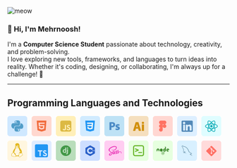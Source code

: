 ![meow](https://i.pinimg.com/originals/41/85/84/418584e1566e9536a8cc76d53b92fd1d.gif)

### 👋 Hi, I'm Mehrnoosh!  
I'm a **Computer Science Student** passionate about technology, creativity, and problem-solving.  
I love exploring new tools, frameworks, and languages to turn ideas into reality. Whether it's coding, designing, or collaborating, I'm always up for a challenge! 🚀  

---

## Programming Languages and Technologies

<div style="display: flex; flex-wrap: wrap; gap: 10px;">
    <img src="techStuffs/Group%202.svg" alt="Group 2" width="45">
    <img src="techStuffs/Group%203.svg" alt="Group 3" width="45">
    <img src="techStuffs/Group%204.svg" alt="Group 4" width="45">
    <img src="techStuffs/Group%207.svg" alt="Group 7" width="45">
    <img src="techStuffs/Group%208.svg" alt="Group 8" width="45">
    <img src="techStuffs/Group%209.svg" alt="Group 9" width="45">
    <img src="techStuffs/Group%2010.svg" alt="Group 10" width="45">
    <img src="techStuffs/Group%2012.svg" alt="Group 12" width="45">
    <img src="techStuffs/Group%2031.svg" alt="Group 31" width="45">
    <img src="techStuffs/Group%2035.svg" alt="Group 35" width="45">
    <img src="techStuffs/Group%2036.svg" alt="Group 36" width="45">
    <img src="techStuffs/Group%2038.svg" alt="Group 38" width="45">
    <img src="techStuffs/Group%2040.svg" alt="Group 40" width="45">
    <img src="techStuffs/Group%2041.svg" alt="Group 41" width="45">
    <img src="techStuffs/Group%2084.svg" alt="Group 84" width="45">
    <img src="techStuffs/Group%2085.svg" alt="Group 85" width="45">
    <img src="techStuffs/Group%2087.svg" alt="Group 87" width="45">
    <img src="techStuffs/Group%2089.svg" alt="Group 89" width="45">
</div>
